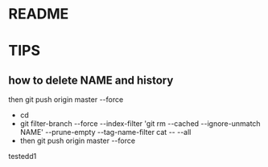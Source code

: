# README
# TIPS


## how to delete NAME and history

then git push origin master --force


* cd
* git filter-branch --force --index-filter 'git rm --cached --ignore-unmatch NAME' --prune-empty --tag-name-filter cat -- --all
* then git push origin master --force

testedd1
